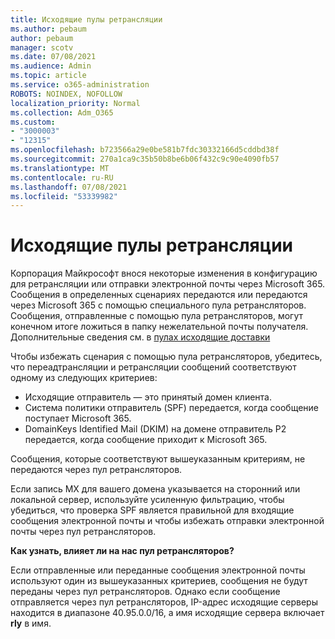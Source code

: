 ```yaml
---
title: Исходящие пулы ретрансляции
ms.author: pebaum
author: pebaum
manager: scotv
ms.date: 07/08/2021
ms.audience: Admin
ms.topic: article
ms.service: o365-administration
ROBOTS: NOINDEX, NOFOLLOW
localization_priority: Normal
ms.collection: Adm_O365
ms.custom:
- "3000003"
- "12315"
ms.openlocfilehash: b723566a29e0be581b7fdc30332166d5cddbd38f
ms.sourcegitcommit: 270a1ca9c35b50b8be6b06f432c9c90e4090fb57
ms.translationtype: MT
ms.contentlocale: ru-RU
ms.lasthandoff: 07/08/2021
ms.locfileid: "53339982"
---
```

# <a name="outbound-relay-pool"></a>Исходящие пулы ретрансляции

Корпорация Майкрософт внося некоторые изменения в конфигурацию для ретрансляции или отправки электронной почты через Microsoft 365. Сообщения в определенных сценариях передаются или передаются через Microsoft 365 с помощью специального пула ретрансляторов. Сообщения, отправленные с помощью пула ретрансляторов, могут конечном итоге ложиться в папку нежелательной почты получателя. Дополнительные сведения см. в [пулах исходящие доставки](/microsoft-365/security/office-365-security/high-risk-delivery-pool-for-outbound-messages#relay-pool)

Чтобы избежать сценария с помощью пула ретрансляторов, убедитесь, что переадтрансляции и ретрансляции сообщений соответствуют одному из следующих критериев:

- Исходящие отправитель — это принятый домен клиента.
- Система политики отправитель (SPF) передается, когда сообщение поступает Microsoft 365.
- DomainKeys Identified Mail (DKIM) на домене отправитель P2 передается, когда сообщение приходит к Microsoft 365.
 
Сообщения, которые соответствуют вышеуказанным критериям, не передаются через пул ретрансляторов.

Если запись MX для вашего домена указывается на сторонний или локальной сервер, используйте усиленную фильтрацию, чтобы убедиться, что проверка SPF является правильной для входящие сообщения электронной почты и чтобы избежать отправки электронной почты через пул ретрансляторов.

**Как узнать, влияет ли на нас пул ретрансляторов?**

Если отправленные или переданные сообщения электронной почты используют один из вышеуказанных критериев, сообщения не будут переданы через пул ретрансляторов. Однако если сообщение отправляется через пул ретрансляторов, IP-адрес исходящие серверы находится в диапазоне 40.95.0.0/16, а имя исходящие сервера включает **rly** в имя.

